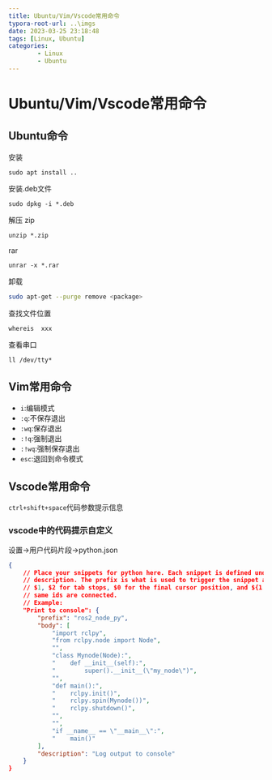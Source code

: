 ```yaml
---
title: Ubuntu/Vim/Vscode常用命令
typora-root-url: ..\imgs
date: 2023-03-25 23:18:48
tags: [Linux, Ubuntu]
categories: 
        - Linux
        - Ubuntu
---
```


# Ubuntu/Vim/Vscode常用命令

## Ubuntu命令

安装

```
sudo apt install ..
```

安装.deb文件

```shell
sudo dpkg -i *.deb
```
解压
zip
```
unzip *.zip
```
rar
```
unrar -x *.rar
```
卸载

```sh
sudo apt-get --purge remove <package>	
```
查找文件位置
```
whereis  xxx
```
查看串口
```
ll /dev/tty*
```
## Vim常用命令

- `i`:编辑模式
- `:q`:不保存退出
- `:wq`:保存退出
- `:!q`:强制退出
- `:!wq`:强制保存退出
- `esc`:退回到命令模式



## Vscode常用命令

`ctrl+shift+space`代码参数提示信息

### vscode中的代码提示自定义

设置->用户代码片段->python.json

```json
{
	// Place your snippets for python here. Each snippet is defined under a snippet name and has a prefix, body and 
	// description. The prefix is what is used to trigger the snippet and the body will be expanded and inserted. Possible variables are:
	// $1, $2 for tab stops, $0 for the final cursor position, and ${1:label}, ${2:another} for placeholders. Placeholders with the 
	// same ids are connected.
	// Example:
	"Print to console": {
		"prefix": "ros2_node_py",
		"body": [
			"import rclpy",
			"from rclpy.node import Node",
			"",
			"class Mynode(Node):",
			"    def __init__(self):",
			"        super().__init__(\"my_node\")",
			"",
			"def main():",
			"    rclpy.init()",
			"    rclpy.spin(Mynode())",
			"    rclpy.shutdown()",
			"",
			"",
			"if __name__ == \"__main__\":",
			"    main()"
		],
		"description": "Log output to console"
	}
}
```
